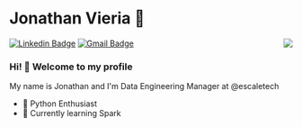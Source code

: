 # Jonathan Vieria :mage:

<p>
    <img align="right" src="https://komarev.com/ghpvc/?username=jonathan-vieira&style=flat&label=Visitors"  />
</p>

[![Linkedin Badge](https://img.shields.io/badge/-LinkedIn-blue?style=flat-square&logo=Linkedin&logoColor=white&link=https://www.linkedin.com/in/jonathan-vieira/)](https://www.linkedin.com/in/jonathan-vieira/)
[![Gmail Badge](https://img.shields.io/badge/-Gmail-c14438?style=flat-square&logo=Gmail&logoColor=white&link=mailto:joonathan.vieira@gmail.com)](mailto:joonathan.vieira@gmail.com)

### Hi! 👋 Welcome to my profile

My name is Jonathan and I'm Data Engineering Manager at @escaletech 

 - :snake: Python Enthusiast
 - 🌱 Currently learning Spark
